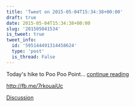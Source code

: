 ```yaml
---
title: 'Tweet on 2015-05-04T15:34:38+00:00'
draft: true
date: 2015-05-04T15:34:38+00:00
slug: '201505041534'
is_tweet: true
tweet_info:
  id: '595144491314458624'
  type: 'post'
  is_thread: False
---
```




Today's hike to Poo Poo Point... [continue reading](urls[0])

<http://fb.me/7rkouaiUc>

[Discussion](https://x.com/sytelus/status/595144491314458624)
